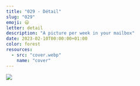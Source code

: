 ```yaml
---
title: "029 - Détail"
slug: "029"
emoji: 😃
letter: detail
description: "A picture per week in your mailbox"
date: 2023-02-10T00:00:00+01:00
color: forest
resources:
  - src: "cover.webp"
    name: "cover"
---
```

![](cover)
